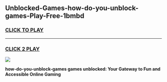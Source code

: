 
## Unblocked-Games-how-do-you-unblock-games-Play-Free-1bmbd
<h3>
<a href="https://premium76.site?title=how-do-you-unblock-games&ref=09A">CLICK TO PLAY</a></h3>
<hr>

<h3>
<a href="https://premium76.site?title=how-do-you-unblock-games&ref=09A">CLICK 2 PLAY</a>
  
</h3>

<a href="https://premium76.site?title=how-do-you-unblock-games&ref=09A"><img src="https://clearcache.store/games.png"></a>


**how-do-you-unblock-games games unblocked: Your Gateway to Fun and Accessible Online Gaming**
